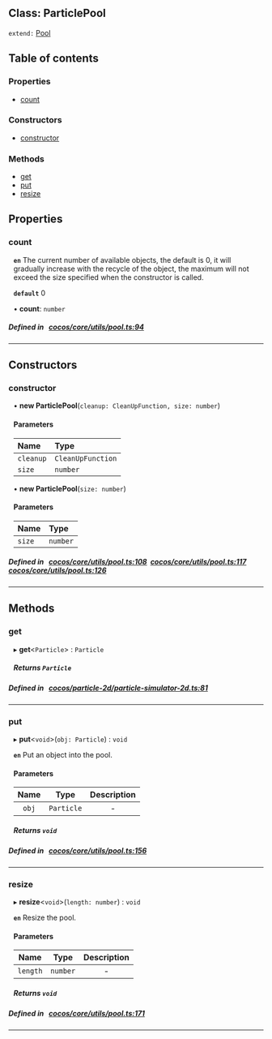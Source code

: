 
## Class: ParticlePool


`extend:`
[Pool](docs/en/core/Class/Pool.md)









<div class="table-of-content">
<h2>Table of contents</h2>


### Properties

- [ count](#count)

### Constructors

- [ constructor](#constructor)

### Methods

- [ get](#get)
- [ put](#put)
- [ resize](#resize)
</div>

## Properties


### count
<div style="margin-left: 10px;">



**`en`** 
The current number of available objects, the default is 0, it will gradually increase with the recycle of the object,
the maximum will not exceed the size specified when the constructor is called.



**`default`** 0





•  **count**:
`number` 
</div>

##### Defined in &nbsp;   [cocos/core/utils/pool.ts:94](https://github.com/cocos-creator/engine/blob/c7bf6b8a9/cocos/core/utils/pool.ts#L94)&nbsp;


___

<!---->
## Constructors


### constructor
<div style="margin-left: 10px;">

• **new ParticlePool**(`cleanup: CleanUpFunction, size: number`)

#### Parameters

| Name | Type |
| :------ | :------ |
| `cleanup` | `CleanUpFunction` |
| `size` | `number` |
• **new ParticlePool**(`size: number`)

#### Parameters

| Name | Type |
| :------ | :------ |
| `size` | `number` |
</div>

##### Defined in &nbsp;   [cocos/core/utils/pool.ts:108](https://github.com/cocos-creator/engine/blob/c7bf6b8a9/cocos/core/utils/pool.ts#L108)&nbsp;   [cocos/core/utils/pool.ts:117](https://github.com/cocos-creator/engine/blob/c7bf6b8a9/cocos/core/utils/pool.ts#L117)&nbsp;   [cocos/core/utils/pool.ts:126](https://github.com/cocos-creator/engine/blob/c7bf6b8a9/cocos/core/utils/pool.ts#L126)&nbsp;


---

<!---->
## Methods

### get

<div style="margin-left: 10px;">

▸   **get**<`Particle`\> : `Particle`




##### Returns `Particle`
</div>

##### Defined in &nbsp;   [cocos/particle-2d/particle-simulator-2d.ts:81](https://github.com/cocos-creator/engine/blob/c7bf6b8a9/cocos/particle-2d/particle-simulator-2d.ts#L81)&nbsp;
___
### put

<div style="margin-left: 10px;">

▸   **put**<`void`\>(`obj: Particle`) : `void`



**`en`** Put an object into the pool.



#### Parameters

| Name | Type | Description |
| :------: | :------: | :------: |
| `obj` | `Particle` | - |


##### Returns `void`
</div>

##### Defined in &nbsp;   [cocos/core/utils/pool.ts:156](https://github.com/cocos-creator/engine/blob/c7bf6b8a9/cocos/core/utils/pool.ts#L156)&nbsp;
___
### resize

<div style="margin-left: 10px;">

▸   **resize**<`void`\>(`length: number`) : `void`



**`en`** Resize the pool.



#### Parameters

| Name | Type | Description |
| :------: | :------: | :------: |
| `length` | `number` | - |


##### Returns `void`
</div>

##### Defined in &nbsp;   [cocos/core/utils/pool.ts:171](https://github.com/cocos-creator/engine/blob/c7bf6b8a9/cocos/core/utils/pool.ts#L171)&nbsp;
___
<!---->



